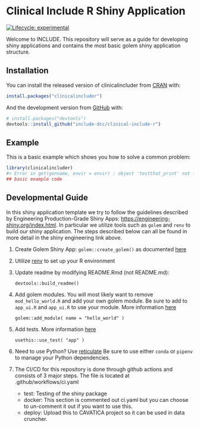 
<!-- README.md is generated from README.Rmd. Please edit that file -->

# Clinical Include R Shiny Application

<!-- badges: start -->

[![Lifecycle:
experimental](https://img.shields.io/badge/lifecycle-experimental-orange.svg)](https://www.tidyverse.org/lifecycle/#experimental)
<!-- badges: end -->

Welcome to INCLUDE. This repository will serve as a guide for developing
shiny applications and contains the most basic golem shiny application
structure.

## Installation

You can install the released version of clinicalincluder from
[CRAN](https://CRAN.R-project.org) with:

``` r
install.packages("clinicalincluder")
```

And the development version from [GitHub](https://github.com/) with:

``` r
# install.packages("devtools")
devtools::install_github("include-dcc/clinical-include-r")
```

## Example

This is a basic example which shows you how to solve a common problem:

``` r
library(clinicalincluder)
#> Error in get(genname, envir = envir) : object 'testthat_print' not found
## basic example code
```

## Developmental Guide

In this shiny application template we try to follow the guidelines
described by Engineering Production-Grade Shiny Apps:
<https://engineering-shiny.org/index.html>. In particular we utilize
tools such as `golem` and `renv` to build our shiny application. The
steps described below can all be found in more detail in the shiny
engineering link above.

1.  Create Golem Shiny App: `golem::create_golem()` as documented
    [here](https://engineering-shiny.org/setting-up-for-success.html#create-a-golem)

2.  Utilize
    [renv](https://engineering-shiny.org/build-yourself-safety-net.html#renv)
    to set up your R environment

3.  Update readme by modifying README.Rmd (not README.md):
    
        devtools::build_readme()

4.  Add golem modules. You will most likely want to remove
    `mod_hello_world.R` and add your own golem module. Be sure to add to
    `app_ui.R` and `app_ui.R` to use your module. More information
    [here](https://engineering-shiny.org/build-app-golem.html#submodules-and-utility-functions)
    
        golem::add_module( name = "hello_world" )

5.  Add tests. More information
    [here](https://engineering-shiny.org/build-app-golem.html#add-tests)
    
        usethis::use_test( "app" )

6.  Need to use Python? Use
    [reticulate](https://rstudio.github.io/reticulate/) Be sure to use
    either `conda` or `pipenv` to manage your Python dependencies.

7.  The CI/CD for this repository is done through github actions and
    consists of 3 major steps. The file is located at
    .github/workflows/ci.yaml
    
      - test: Testing of the shiny package
      - docker: This section is commented out ci.yaml but you can choose
        to un-comment it out if you want to use this.
      - deploy: Upload this to CAVATICA project so it can be used in
        data cruncher.
